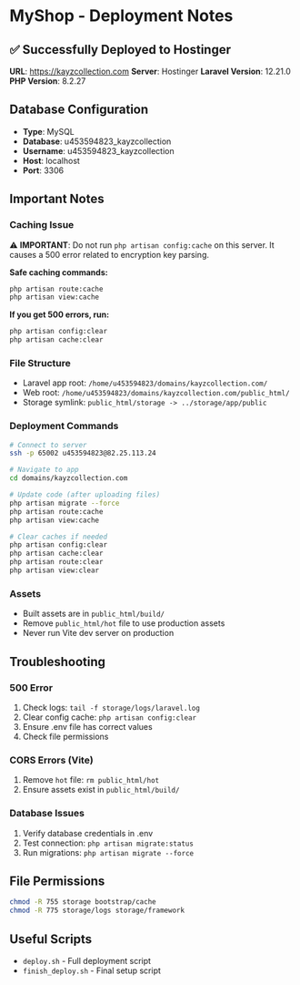 # MyShop - Deployment Notes

## ✅ Successfully Deployed to Hostinger

**URL**: https://kayzcollection.com
**Server**: Hostinger
**Laravel Version**: 12.21.0
**PHP Version**: 8.2.27

## Database Configuration
- **Type**: MySQL
- **Database**: u453594823_kayzcollection
- **Username**: u453594823_kayzcollection
- **Host**: localhost
- **Port**: 3306

## Important Notes

### Caching Issue
⚠️ **IMPORTANT**: Do not run `php artisan config:cache` on this server. It causes a 500 error related to encryption key parsing.

**Safe caching commands:**
```bash
php artisan route:cache
php artisan view:cache
```

**If you get 500 errors, run:**
```bash
php artisan config:clear
php artisan cache:clear
```

### File Structure
- Laravel app root: `/home/u453594823/domains/kayzcollection.com/`
- Web root: `/home/u453594823/domains/kayzcollection.com/public_html/`
- Storage symlink: `public_html/storage -> ../storage/app/public`

### Deployment Commands
```bash
# Connect to server
ssh -p 65002 u453594823@82.25.113.24

# Navigate to app
cd domains/kayzcollection.com

# Update code (after uploading files)
php artisan migrate --force
php artisan route:cache
php artisan view:cache

# Clear caches if needed
php artisan config:clear
php artisan cache:clear
php artisan route:clear
php artisan view:clear
```

### Assets
- Built assets are in `public_html/build/`
- Remove `public_html/hot` file to use production assets
- Never run Vite dev server on production

## Troubleshooting

### 500 Error
1. Check logs: `tail -f storage/logs/laravel.log`
2. Clear config cache: `php artisan config:clear`
3. Ensure .env file has correct values
4. Check file permissions

### CORS Errors (Vite)
1. Remove `hot` file: `rm public_html/hot`
2. Ensure assets exist in `public_html/build/`

### Database Issues
1. Verify database credentials in .env
2. Test connection: `php artisan migrate:status`
3. Run migrations: `php artisan migrate --force`

## File Permissions
```bash
chmod -R 755 storage bootstrap/cache
chmod -R 775 storage/logs storage/framework
```

## Useful Scripts
- `deploy.sh` - Full deployment script
- `finish_deploy.sh` - Final setup script
